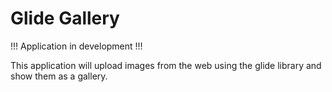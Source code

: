 # Glide Gallery

!!! Application in development !!!

This application will upload images from the web using the glide library and show them as a gallery.
